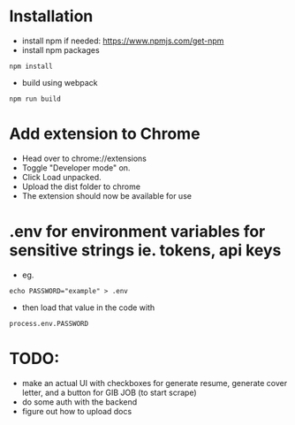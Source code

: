 # Installation
* install npm if needed: https://www.npmjs.com/get-npm
* install npm packages
```
npm install
```
* build using webpack
```
npm run build
```
# Add extension to Chrome
* Head over to chrome://extensions
* Toggle "Developer mode" on.
* Click Load unpacked.
* Upload the dist folder to chrome
* The extension should now be available for use


# .env for environment variables for sensitive strings ie. tokens, api keys
* eg.
```
echo PASSWORD="example" > .env
```
* then load that value in the code with
```
process.env.PASSWORD
```

# TODO:
* make an actual UI with checkboxes for generate resume, generate cover letter, and a button for GIB JOB (to start scrape)
* do some auth with the backend
* figure out how to upload docs
